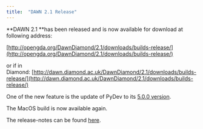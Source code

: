 ```yaml
---
title:  "DAWN 2.1 Release"
---
```

**DAWN 2.1 **has been released and is now available for download at following address:  
  
[http://opengda.org/DawnDiamond/2.1/downloads/builds-release/](http://opengda.org/DawnDiamond/2.1/downloads/builds-release/)  
  

or if in Diamond: [http://dawn.diamond.ac.uk/DawnDiamond/2.1/downloads/builds-release/](http://dawn.diamond.ac.uk/DawnDiamond/2.1/downloads/builds-release/)  

One of the new feature is the update of PyDev to its [5.0.0 version](http://pydev.blogspot.co.uk/2016/05/pydev-500-pyunit-view-persists-state.html).   
  

The MacOS build is now available again.  
  

The release-notes can be found [here](https://github.com/DawnScience/dawn-product/blob/dawn-2.1/org.dawnsci.base.product.feature/release/release-notes.txt).